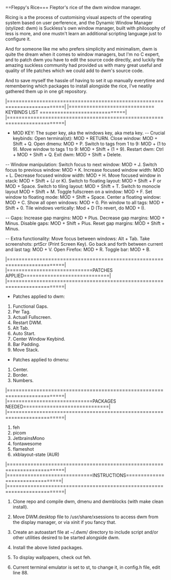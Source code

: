 ==Fleppy's Rice===
Fleptor's rice of the dwm window manager.

Ricing is a the process of customising visual aspects of the operating system based on user perference,
and the Dynamic Window Manager (stylized: dwm) is Suckless's own window manager, built with philosophy
of less is more, and one mustn't learn an additional scripting language just to configure it.

And for someone like me who prefers simplicity and minimalism, dwm is quite the dream when it comes
to window managers, but I'm no C expert, and to patch dwm you have to edit the source code directly,
and luckily the amazing suckless community had provided us with many great useful and quality of life
patches which we could add to dwm's source code.

And to save myself the hassle of having to set it up manually everytime and remembering which packages
to install alongside the rice, I've neatily gathered them up in one git repository.

|=========================================================================|
|============================= KEYBINDS LIST =============================|
|=========================================================================|
 * MOD KEY: The super key, aka the windows key, aka meta key.
 -- Crucial keybinds: 
 Open terminal(st):          MOD + RETURN.
 Close window:               MOD + Shift + Q.
 Open dmenu:                 MOD + P.
 Switch to tags from 1 to 9: MOD + (1 to 9).
 Move window to tags 1 to 9: MOD + Shift + (1 + 9).
 Restart dwm:                Ctrl + MOD + Shift + Q.
 Exit dwm:                   MOD + Shift + Delete.

 -- Window manipulation:
 Switch focus to next window:     MOD + J.
 Switch focus to previous window: MOD + K.
 Increase focused window width:   MOD + L.
 Decrease focused window width:   MOD + H.
 Move focused window in stack:    MOD + Shift + (J or K). 
 Switch to floating layout:       MOD + Shift + F or MOD + Space.
 Switch to tiling layout:         MOD + Shift + T.
 Switch to monocle layout         MOD + Shift + M.
 Toggle fullscreen on a window:   MOD + F.
 Set window to floating mode:     MOD + Shift + Space.
 Center a floating window:        MOD + C.
 Show all open windows:           MOD + 0.
 Pin window to all tags:          MOD + Shift + 0.
 Tile windows vertically:         Mod + D (To revert, do MOD + I).

 -- Gaps:
 Increase gap margins: MOD + Plus.
 Decrease gap margins: MOD + Minus.
 Disable gaps:         MOD + Shift + Plus.
 Reset gap margins:    MOD + Shift + Minus.

 -- Extra functionality:
 Move focus between windows: Alt + Tab.
 Take screenshots: prtScr (Print Screen Key).
 Go back and forth between current and last tag: MOD + V.
 Open Firefox: MOD + R.
 Toggle bar:   MOD + B.

|=========================================================================|
|=============================PATCHES APPLIED=============================|
|=========================================================================|
- Patches applied to dwm:
 1) Functional Gaps.
 2) Per Tag.
 3) Actuall Fullscreen.
 4) Restart DWM.
 5) Alt Tab.
 6) Auto Start.
 7) Center Window Keybind.
 8) Bar Padding.
 9) Move Stack.

- Patches applied to dmenu:
 1) Center.
 2) Border.
 3) Numbers.

|=========================================================================|
|=============================PACKAGES NEEDED=============================|
|=========================================================================|
 1) feh
 2) picom
 3) JetbrainsMono
 4) fontawesome
 5) flameshot
 6) xkblayout-state (AUR)

|=========================================================================|
|=============================INSTRUCTIONS================================|
|=========================================================================|
 1) Clone repo and compile dwm, dmenu and dwmblocks (with make clean install).

 2) Move DWM.desktop file to /usr/share/xsessions to access dwm from the
    display manager, or via xinit if you fancy that.

 3) Create an autoastart file at ~/.dwm/ directory to include script and/or
    other utilities desired to be started alongside dwm.

 4) Install the above listed packages. 

 5) To display wallpapers, check out feh.

 6) Current terminal emulator is set to st, to change it, in config.h
    file, edit line 88. 
